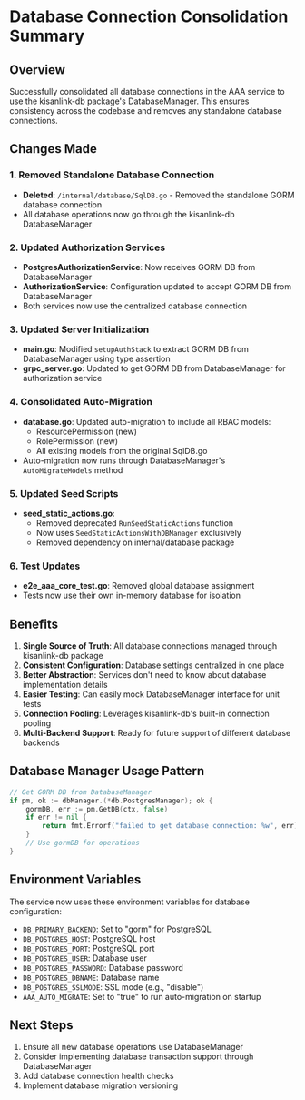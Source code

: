 # Database Connection Consolidation Summary

## Overview

Successfully consolidated all database connections in the AAA service to use the kisanlink-db package's DatabaseManager. This ensures consistency across the codebase and removes any standalone database connections.

## Changes Made

### 1. Removed Standalone Database Connection

- **Deleted**: `/internal/database/SqlDB.go` - Removed the standalone GORM database connection
- All database operations now go through the kisanlink-db DatabaseManager

### 2. Updated Authorization Services

- **PostgresAuthorizationService**: Now receives GORM DB from DatabaseManager
- **AuthorizationService**: Configuration updated to accept GORM DB from DatabaseManager
- Both services now use the centralized database connection

### 3. Updated Server Initialization

- **main.go**: Modified `setupAuthStack` to extract GORM DB from DatabaseManager using type assertion
- **grpc_server.go**: Updated to get GORM DB from DatabaseManager for authorization service

### 4. Consolidated Auto-Migration

- **database.go**: Updated auto-migration to include all RBAC models:
  - ResourcePermission (new)
  - RolePermission (new)
  - All existing models from the original SqlDB.go
- Auto-migration now runs through DatabaseManager's `AutoMigrateModels` method

### 5. Updated Seed Scripts

- **seed_static_actions.go**:
  - Removed deprecated `RunSeedStaticActions` function
  - Now uses `SeedStaticActionsWithDBManager` exclusively
  - Removed dependency on internal/database package

### 6. Test Updates

- **e2e_aaa_core_test.go**: Removed global database assignment
- Tests now use their own in-memory database for isolation

## Benefits

1. **Single Source of Truth**: All database connections managed through kisanlink-db package
2. **Consistent Configuration**: Database settings centralized in one place
3. **Better Abstraction**: Services don't need to know about database implementation details
4. **Easier Testing**: Can easily mock DatabaseManager interface for unit tests
5. **Connection Pooling**: Leverages kisanlink-db's built-in connection pooling
6. **Multi-Backend Support**: Ready for future support of different database backends

## Database Manager Usage Pattern

```go
// Get GORM DB from DatabaseManager
if pm, ok := dbManager.(*db.PostgresManager); ok {
    gormDB, err := pm.GetDB(ctx, false)
    if err != nil {
        return fmt.Errorf("failed to get database connection: %w", err)
    }
    // Use gormDB for operations
}
```

## Environment Variables

The service now uses these environment variables for database configuration:

- `DB_PRIMARY_BACKEND`: Set to "gorm" for PostgreSQL
- `DB_POSTGRES_HOST`: PostgreSQL host
- `DB_POSTGRES_PORT`: PostgreSQL port
- `DB_POSTGRES_USER`: Database user
- `DB_POSTGRES_PASSWORD`: Database password
- `DB_POSTGRES_DBNAME`: Database name
- `DB_POSTGRES_SSLMODE`: SSL mode (e.g., "disable")
- `AAA_AUTO_MIGRATE`: Set to "true" to run auto-migration on startup

## Next Steps

1. Ensure all new database operations use DatabaseManager
2. Consider implementing database transaction support through DatabaseManager
3. Add database connection health checks
4. Implement database migration versioning
